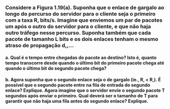 ### Considere a Figura 1.19(a). Suponha que o enlace de gargalo ao longo do percurso do servidor para o cliente seja o primeiro com a taxa R, bits/s. Imagine que enviemos um par de pacotes um após o outro do servidor para o cliente, e que não haja outro tráfego nesse percurso. Suponha também que cada pacote de tamanho L bits e os dois enlaces tenham o mesmo atraso de propagação d,,... 
#### a. Qual é o tempo entre chegadas do pacote ao destino? Isto é, quanto tempo transcorre desde quando o último bit do primeiro pacote chega até quando o último bit do segundo pacote chega?
#### b. Agora suponha que o segundo enlace seja o de gargalo (ie., R, < R,). É possível que o segundo pacote entre na fila de entrada do segundo enlace? Explique. Agora imagine que o servidor envie o segundo pacote T segundos após enviar o primeiro. Qual deverá ser o tamanho de T para garantir que não haja uma fila antes do segundo enlace? Explique.

#
